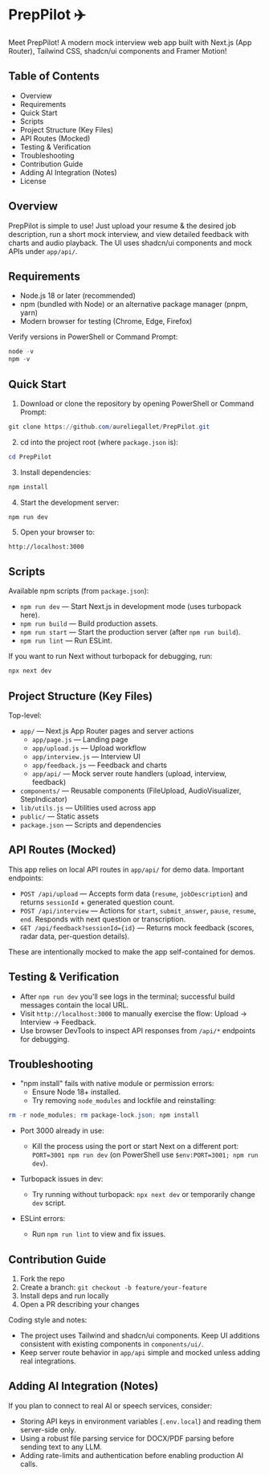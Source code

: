 # PrepPilot ✈️
Meet PrepPilot! A modern mock interview web app built with Next.js (App Router), Tailwind CSS, shadcn/ui components and Framer Motion!

## Table of Contents
- Overview
- Requirements
- Quick Start
- Scripts
- Project Structure (Key Files)
- API Routes (Mocked)
- Testing & Verification
- Troubleshooting
- Contribution Guide
- Adding AI Integration (Notes)
- License

## Overview
PrepPilot is simple to use! Just upload your resume & the desired job description, run a short mock interview, and view detailed feedback with charts and audio playback. The UI uses shadcn/ui components and mock APIs under `app/api/`.

## Requirements
- Node.js 18 or later (recommended)
- npm (bundled with Node) or an alternative package manager (pnpm, yarn)
- Modern browser for testing (Chrome, Edge, Firefox)

Verify versions in PowerShell or Command Prompt:

```powershell
node -v
npm -v
```

## Quick Start
1. Download or clone the repository by opening PowerShell or Command Prompt:
```powershell
git clone https://github.com/aureliegallet/PrepPilot.git
```


2. cd into the project root (where `package.json` is):

```powershell
cd PrepPilot
```

3. Install dependencies:

```powershell
npm install
```

4. Start the development server:

```powershell
npm run dev
```

5. Open your browser to:

```
http://localhost:3000
```

## Scripts
Available npm scripts (from `package.json`):

- `npm run dev` — Start Next.js in development mode (uses turbopack here).
- `npm run build` — Build production assets.
- `npm run start` — Start the production server (after `npm run build`).
- `npm run lint` — Run ESLint.

If you want to run Next without turbopack for debugging, run:

```powershell
npx next dev
```

## Project Structure (Key Files)
Top-level:

- `app/` — Next.js App Router pages and server actions
	- `app/page.js` — Landing page
	- `app/upload.js` — Upload workflow
	- `app/interview.js` — Interview UI
	- `app/feedback.js` — Feedback and charts
	- `app/api/` — Mock server route handlers (upload, interview, feedback)
- `components/` — Reusable components (FileUpload, AudioVisualizer, StepIndicator)
- `lib/utils.js` — Utilities used across app
- `public/` — Static assets
- `package.json` — Scripts and dependencies

## API Routes (Mocked)
This app relies on local API routes in `app/api/` for demo data. Important endpoints:

- `POST /api/upload` — Accepts form data (`resume`, `jobDescription`) and returns `sessionId` + generated question count.
- `POST /api/interview` — Actions for `start`, `submit_answer`, `pause`, `resume`, `end`. Responds with next question or transcription.
- `GET /api/feedback?sessionId={id}` — Returns mock feedback (scores, radar data, per-question details).

These are intentionally mocked to make the app self-contained for demos.

## Testing & Verification
- After `npm run dev` you'll see logs in the terminal; successful build messages contain the local URL.
- Visit `http://localhost:3000` to manually exercise the flow: Upload -> Interview -> Feedback.
- Use browser DevTools to inspect API responses from `/api/*` endpoints for debugging.

## Troubleshooting
- "npm install" fails with native module or permission errors:
	- Ensure Node 18+ installed.
	- Try removing `node_modules` and lockfile and reinstalling:

```powershell
rm -r node_modules; rm package-lock.json; npm install
```

- Port 3000 already in use:
	- Kill the process using the port or start Next on a different port: `PORT=3001 npm run dev` (on PowerShell use `$env:PORT=3001; npm run dev`).

- Turbopack issues in dev:
	- Try running without turbopack: `npx next dev` or temporarily change `dev` script.

- ESLint errors:
	- Run `npm run lint` to view and fix issues.

## Contribution Guide
1. Fork the repo
2. Create a branch: `git checkout -b feature/your-feature`
3. Install deps and run locally
4. Open a PR describing your changes

Coding style and notes:

- The project uses Tailwind and shadcn/ui components. Keep UI additions consistent with existing components in `components/ui/`.
- Keep server route behavior in `app/api` simple and mocked unless adding real integrations.

## Adding AI Integration (Notes)
If you plan to connect to real AI or speech services, consider:

- Storing API keys in environment variables (`.env.local`) and reading them server-side only.
- Using a robust file parsing service for DOCX/PDF parsing before sending text to any LLM.
- Adding rate-limits and authentication before enabling production AI calls.
